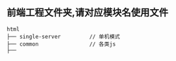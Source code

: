 ## 前端工程文件夹,请对应模块名使用文件

~~~
html    
├── single-server         // 单机模式
├── common                // 各类js 
├── 
~~~